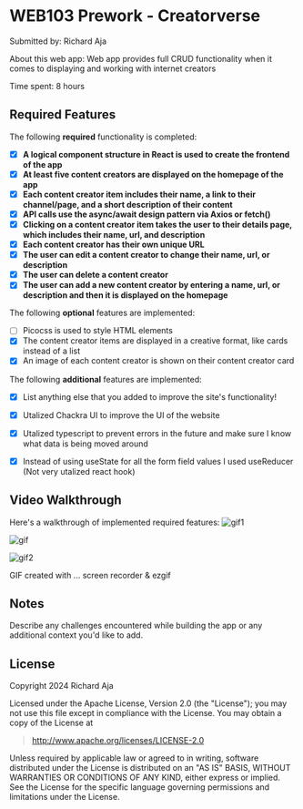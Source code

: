# WEB103 Prework - Creatorverse

Submitted by: Richard Aja

About this web app: Web app provides full CRUD functionality when it comes to displaying and working with internet creators

Time spent: 8 hours

## Required Features

The following **required** functionality is completed:

<!-- 👉🏿👉🏿👉🏿 Make sure to check off completed functionality below -->
- [x] **A logical component structure in React is used to create the frontend of the app**
- [x] **At least five content creators are displayed on the homepage of the app**
- [x] **Each content creator item includes their name, a link to their channel/page, and a short description of their content**
- [x] **API calls use the async/await design pattern via Axios or fetch()**
- [x] **Clicking on a content creator item takes the user to their details page, which includes their name, url, and description**
- [x] **Each content creator has their own unique URL**
- [x] **The user can edit a content creator to change their name, url, or description**
- [x] **The user can delete a content creator**
- [x] **The user can add a new content creator by entering a name, url, or description and then it is displayed on the homepage**

The following **optional** features are implemented:

- [ ] Picocss is used to style HTML elements
- [x] The content creator items are displayed in a creative format, like cards instead of a list
- [x] An image of each content creator is shown on their content creator card

The following **additional** features are implemented:

* [x] List anything else that you added to improve the site's functionality!
* [x] Utalized Chackra UI to improve the UI of the website
* [x] Utalized typescript to prevent errors in the future and make sure I know what data is being moved around
* [x] Instead of using useState for all the form field values I used useReducer (Not very utalized react hook)


## Video Walkthrough

Here's a walkthrough of implemented required features:
![gif1](https://github.com/user-attachments/assets/5f112b9a-8a6c-467f-85a8-588882912f66)


![gif](https://github.com/user-attachments/assets/de79d3c3-0df5-48da-b381-2f1e79832310)


![gif2](https://github.com/user-attachments/assets/16f0d740-5ad4-4478-b906-8a6dd2cb9dda)

<!-- Replace this with whatever GIF tool you used! -->
GIF created with ...  screen recorder & ezgif
<!-- Recommended tools:
[Kap](https://getkap.co/) for macOS
[ScreenToGif](https://www.screentogif.com/) for Windows
[peek](https://github.com/phw/peek) for Linux. -->

## Notes

Describe any challenges encountered while building the app or any additional context you'd like to add.

## License

Copyright 2024 Richard Aja

Licensed under the Apache License, Version 2.0 (the "License"); you may not use this file except in compliance with the License. You may obtain a copy of the License at

> http://www.apache.org/licenses/LICENSE-2.0

Unless required by applicable law or agreed to in writing, software distributed under the License is distributed on an "AS IS" BASIS, WITHOUT WARRANTIES OR CONDITIONS OF ANY KIND, either express or implied. See the License for the specific language governing permissions and limitations under the License.
